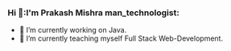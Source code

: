 ### Hi 👋:I'm Prakash Mishra man_technologist:
 
- 🔭 I’m currently working on Java.
- 🌱 I’m currently teaching myself Full Stack Web-Development.
